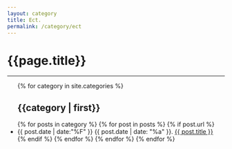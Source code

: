 ```yaml
---
layout: category
title: Ect.
permalink: /category/ect
---
```


<div class="page clearfix">
  <div class="left">
    <h1>{{page.title}}</h1>
    <hr>
    <ul>
      {% for category in site.categories %}
      <h2 id="{{category | first}}">{{category | first}}</h2>
      {% for posts in category %}
      {% for post in posts %}
      {% if post.url %}
      <li>
        <time>
          {{ post.date | date:"%F" }} {{ post.date | date: "%a" }}.
        </time>
        <a class="title" href="{{ post.url | prepend: site.url }}">{{ post.title }}</a>
      </li>
      {% endif %}
      {% endfor %}
      {% endfor %}
      {% endfor %}
    </ul>
  </div>
</div>
